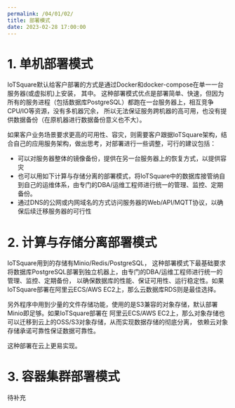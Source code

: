 ```yaml
---
permalink: /04/01/02/
title: 部署模式
date: 2023-02-28 17:00:00
---
```


# 1. 单机部署模式
IoTSquare默认给客户部署的方式是通过Docker和docker-compose在单一一台服务器(或虚拟机)上安装，
其中。
这种部署模式优点是部署简单、快速，但因为所有的服务进程（包括数据库PostgreSQL）都跑在一台服务器上，相互竞争CPU/IO等资源，没有多机器冗余，
所以无法保证服务跨机器的高可用，也没有提供数据备份（在原机器进行数据备份意义也不大）。

如果客户业务场景要求更高的可用性、容灾，则需要客户跟据IoTSquare架构，结合自己的应用服务架构，做出思考，对部署进行一些调整，可行的建议包括：
* 可以对服务器整体的镜像备份，提供在另一台服务器上的恢复方式，以提供容灾
* 也可以用如下计算与存储分离的部署模式，将IoTSquare中的数据库接管纳自到自己的运维体系，由专门的DBA/运维工程师进行统一的管理、监控、定期备份。
* 通过DNS的公网或内网域名的方式访问服务器的Web/API/MQTT协议，以确保后续迁移服务器的可行性

# 2. 计算与存储分离部署模式
IoTSquare用到的存储有Minio/Redis/PostgreSQL，
这种部署模式下最基础要求将数据库PostgreSQL部署到独立机器上，由专门的DBA/运维工程师进行统一的管理、监控、定期备份，
以确保数据库的性能、保证可用性、运行稳定性。如果IoTSquare部署在阿里云ECS/AWS EC2上，那么云数据库RDS则是最佳选择。

另外程序中用到少量的文件存储功能，使用的是S3兼容的对象存储，默认部署Minio即足够。如果IoTSquare部署在
阿里云ECS/AWS EC2上，那么对象存储也可以迁移到云上的OSS/S3对象存储，从而实现数据存储的彻底分离，
依赖云对象存储承诺可靠性保证数据可靠性。

这种部署在云上更易实现。

# 3. 容器集群部署模式
待补充
